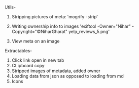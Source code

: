 

Utils-
1. Stripping pictures of meta:
    'mogrify -strip'

2. Writing ownership info to images
    'exiftool -Owner="Nihar" -Copyright="©NiharGharat" yelp_reviews_5.png'

3. View meta on an image

Extractables-
1. Click link open in new tab
2. CLipboard copy
3. Stripped images of metadata, added owner
4. Loading data from json as opposed to loading from md
5. Icons